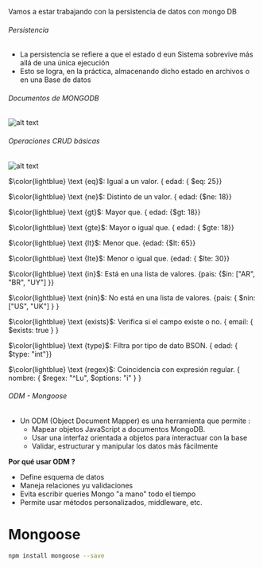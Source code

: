 Vamos a estar trabajando con la persistencia de datos con mongo DB

###### Persistencia 
- La persistencia se refiere a que el estado d eun Sistema sobrevive más allá de una única ejecución
- Esto se logra, en la práctica, almacenando dicho estado en archivos o en una Base de datos


###### Documentos de MONGODB
![alt text](img/image.png)

###### Operaciones CRUD básicas
![alt text](img/image-1.png)


$\color{lightblue} \text {eq}$: Igual a un valor. { edad: { $eq: 25}}

$\color{lightblue} \text {ne}$: Distinto de un valor. { edad: {$ne: 18}}

$\color{lightblue} \text {gt}$: Mayor que. { edad: {$gt: 18}}

$\color{lightblue} \text {gte}$: Mayor o igual que. { edad: { $gte: 18}}

$\color{lightblue} \text {lt}$: Menor que. {edad: {$lt: 65}}

$\color{lightblue} \text {Ite}$: Menor o igual que. {edad: { $lte: 30}}

$\color{lightblue} \text {in}$: Está en una lista de valores. {pais: {$in: ["AR", "BR", "UY"] }}

$\color{lightblue} \text {nin}$: No está en una lista de valores. {pais: { $nin: ["US", "UK"] } }

$\color{lightblue} \text {exists}$: Verifica si el campo existe o no. { email: { $exists: true } } 

$\color{lightblue} \text {type}$: Filtra por tipo de dato BSON. { edad: { $type: "int"}}

$\color{lightblue} \text {regex}$: Coincidencia con expresión regular. { nombre: { $regex: "^Lu", $options: "i" } }


###### ODM - Mongoose

* Un ODM (Object Document Mapper) es una herramienta que permite :
    * Mapear objetos JavaScript a documentos MongoDB.
    * Usar una interfaz orientada a objetos para interactuar con la base
    * Validar, estructurar y manipular los datos más fácilmente

**Por qué usar ODM ?**
* Define esquema de datos
* Maneja relaciones yu validaciones 
* Evita escribir queries Mongo "a mano" todo el tiempo
* Permite usar métodos personalizados, middleware, etc.


# Mongoose
```bash
npm install mongoose --save
```

